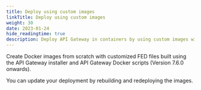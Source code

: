 ```yaml
---
title: Deploy using custom images
linkTitle: Deploy using custom images
weight: 30
date: 2023-01-24
hide_readingtime: true
description: Deploy API Gateway in containers by using custom images with customized FED files.
---
```


Create Docker images from scratch with customized FED files built using the API Gateway installer and API Gateway Docker scripts (Version 7.6.0 onwards).

You can update your deployment by rebuilding and redeploying the images.
